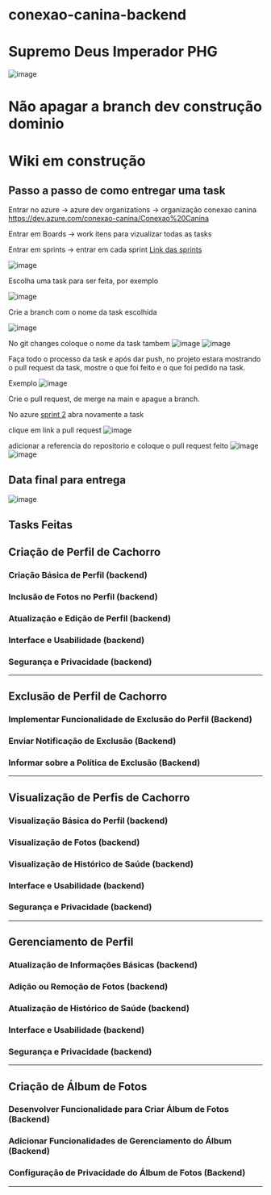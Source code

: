 # conexao-canina-backend
# Supremo Deus Imperador PHG
![image](https://github.com/user-attachments/assets/0ec15b10-9627-4c01-b1e4-2c00d451ed3a)

# Não apagar a branch dev construção dominio 
# Wiki em construção 
## Passo a passo de como entregar uma task 

 Entrar no azure -> azure dev organizations -> organização conexao canina 
 https://dev.azure.com/conexao-canina/Conexao%20Canina


 Entrar em Boards -> work itens para vizualizar todas as tasks 

 Entrar em sprints -> entrar em cada sprint 
[Link das sprints](https://dev.azure.com/conexao-canina/Conexao%20Canina/_sprints/taskboard/Conexao%20Canina%20Team/Conexao%20Canina/Iteration%201%20-%20Gerenciamento%20de%20Perfis)

![image](https://github.com/user-attachments/assets/ab702e47-de18-4cc9-a33a-d0a7bb8e6f01)


Escolha uma task para ser feita, por exemplo 

![image](https://github.com/user-attachments/assets/6462d20b-25c5-444c-b936-9059c0b36699)


Crie a branch com o nome da task escolhida 

![image](https://github.com/user-attachments/assets/65094f2e-0f55-4e6f-b522-5ec8a3c949a4)


No git changes coloque o nome da task tambem 
![image](https://github.com/user-attachments/assets/68171901-f772-4cc2-991e-28f92fe6df4c)
![image](https://github.com/user-attachments/assets/99effae1-5a0a-4be9-8257-e115df405d9d)


Faça todo o processo da task e após dar push, no projeto estara mostrando o pull request da task, mostre o que foi feito e o que foi pedido na task. 

Exemplo
![image](https://github.com/user-attachments/assets/6c3175e8-dc7e-431f-950f-9c95090230f5)


Crie o pull request, de merge na main e apague a branch.


No azure [sprint 2](https://dev.azure.com/conexao-canina/Conexao%20Canina/_sprints/taskboard/Conexao%20Canina%20Team/Conexao%20Canina/Iteration%202%20-%20Controle%20de%20Acesso%20e%20Feedback)
abra novamente a task

clique em link a pull request 
![image](https://github.com/user-attachments/assets/fda73323-dc3b-4a7d-b6a4-9e0253edbec0)

adicionar a referencia do repositorio e coloque o pull request feito
![image](https://github.com/user-attachments/assets/d1a1fe5b-b362-4798-baa7-9586ef666dc1)
![image](https://github.com/user-attachments/assets/f366fae0-fd46-49b2-94fe-eccc6c7a904b)



## Data final para entrega 
![image](https://github.com/user-attachments/assets/cccf9775-ced3-4881-8f1d-a3f66e2b12eb)



## Tasks Feitas 
##  Criação de Perfil de Cachorro

### Criação Básica de Perfil (backend)
### Inclusão de Fotos no Perfil (backend)
### Atualização e Edição de Perfil (backend)
### Interface e Usabilidade (backend)
### Segurança e Privacidade (backend)
---
## Exclusão de Perfil de Cachorro

### Implementar Funcionalidade de Exclusão do Perfil (Backend)
### Enviar Notificação de Exclusão (Backend)
### Informar sobre a Política de Exclusão (Backend)
---
## Visualização de Perfis de Cachorro

### Visualização Básica do Perfil (backend)
### Visualização de Fotos (backend)
### Visualização de Histórico de Saúde (backend) 
### Interface e Usabilidade (backend) 
### Segurança e Privacidade (backend) 
---
## Gerenciamento de Perfil

### Atualização de Informações Básicas (backend)
### Adição ou Remoção de Fotos (backend)
### Atualização de Histórico de Saúde (backend) 
###  Interface e Usabilidade (backend) 
###  Segurança e Privacidade (backend) 
---
## Criação de Álbum de Fotos 
### Desenvolver Funcionalidade para Criar Álbum de Fotos (Backend) 
### Adicionar Funcionalidades de Gerenciamento do Álbum (Backend) 
### Configuração de Privacidade do Álbum de Fotos (Backend) 
---
## 
###
###
###


